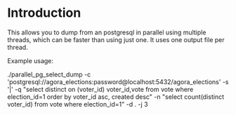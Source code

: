# Introduction

This allows you to dump from an postgresql in parallel using multiple threads, which can be faster than using just one. It uses one output file per thread.

Example usage:

   ./parallel_pg_select_dump -c 'postgresql://agora_elections:password@localhost:5432/agora_elections' -s '|' -q "select distinct on (voter_id) voter_id,vote from vote where election_id=1 order by voter_id asc, created desc" -n "select count(distinct voter_id) from vote where election_id=1" -d . -j 3
